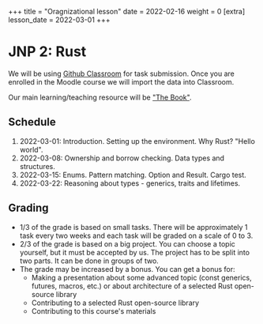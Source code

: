 +++
title = "Oragnizational lesson"
date = 2022-02-16
weight = 0
[extra]
lesson_date = 2022-03-01
+++

# JNP 2: Rust

We will be using [Github Classroom](https://classroom.github.com/) for task submission.
Once you are enrolled in the Moodle course we will import the data into Classroom.

Our main learning/teaching resource will be ["The Book"](https://doc.rust-lang.org/stable/book/).

## Schedule

1. 2022-03-01: Introduction. Setting up the environment. Why Rust? "Hello world".
2. 2022-03-08: Ownership and borrow checking. Data types and structures.
3. 2022-03-15: Enums. Pattern matching. Option and Result. Cargo test.
4. 2022-03-22: Reasoning about types - generics, traits and lifetimes.

## Grading

- 1/3 of the grade is based on small tasks. There will be approximately 1 task every two weeks and each task will be graded on a scale of 0 to 3.
- 2/3 of the grade is based on a big project. You can choose a topic yourself, but it must be accepted by us. The project has to be split into two parts. It can be done in groups of two.
- The grade may be increased by a bonus. You can get a bonus for:
  - Making a presentation about some advanced topic (const generics, futures, macros, etc.) or about architecture of a selected Rust open-source library
  - Contributing to a selected Rust open-source library
  - Contributing to this course's materials
